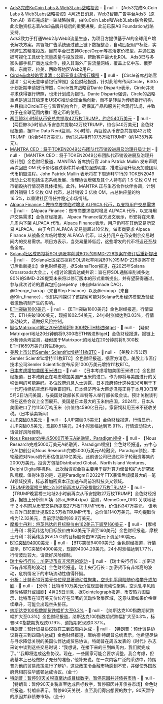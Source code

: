 - [Ads3完成KuCoin Labs & Web3Labs战略投资](https://x.com/ads3_ai/status/1915745045145325909) - 📰 null - 【Ads3完成KuCoin Labs & Web3Labs战略投资】4月25日消息，Web3智能广告平台Ads3（原Ton.AI）宣布完成新一轮战略融资，由KuCoin Labs和Web3Labs联合投资。此次融资标志着Ads3品牌升级后的重要进展，此前已获AB Foundation战略支持。   
Ads3致力于打通Web2与Web3流量生态，为项目方提供基于AI的全球用户增长解决方案。其智能广告系统通过链上链下数据整合，自动匹配用户标签，实现跨生态精准投放。目前平台已支持Ocpc/Ocpm等灵活定价模型，并通过数据可视化工具优化流量质量与投放效率，帮助客户最大化ROI。 
Ads3已与多家头部手机厂商达成合作，接入其海外广告流量网络，覆盖上亿中东、俄罗斯、东南亚、拉美、西欧等地区Web2用户。
- [Circle首席战略官澄清：公司无意申请银行牌照](https://cointelegraph.com/news/circle-strategy-officer-denies-interest-in-bank-charter) - 📰 null - 【Circle首席战略官澄清：公司无意申请银行牌照】金色财经报道，针对此前有传闻Circle，BitGo计划近期申请银行牌照，Circle首席战略官Dante Disparte表示，Circle并未寻求获得银行牌照，也未计划成为银行。Dante Disparte强调，Circle的战略重点是通过其稳定币USDC推动全球金融创新，而不是转型为传统银行机构，并且指出Circle正在与监管机构合作，确保其产品和服务符合现行法规，并致力于在全球范围内推广稳定币的使用。
- [两巨鲸3小时前从币安总共提取42万枚TRUMP，约合540万美元](https://x.com/OnchainDataNerd/status/1915742437848633622) - 📰 null - 【两巨鲸3小时前从币安总共提取42万枚TRUMP，约合540万美元】金色财经报道，据The Data Nerd监测，3小时前，两巨鲸从币安总共提取42万枚TRUMP（约合540万美元）。他们总共持有107.5万枚TRUMP（约1435万美元）。
- [MANTRA CEO：将于TOKEN2049公布团队代币销毁进展及治理升级计划](https://www.mantrachain.io/resources/announcements/ceo-statement) - 📰 null - 【MANTRA CEO：将于TOKEN2049公布团队代币销毁进展及治理升级计划】金色财经报道，MANTRA 首席执行官 John Patrick Mullin 发布声明再次回应 OM 代币价格暴跌事件并承诺加强透明度、推进治理升级及加速团队代币销毁进程。​John Patrick Mullin 表示将在下周迪拜举行的 TOKEN2049 活动上公布包括生态系统发展、治理协议增强及其个人持有的 1.5 亿枚 OM 代币销毁执行情况等具体措施。​此外，MANTRA 正与生态合作伙伴协调，计划额外销毁 1.5 亿枚 OM 代币，总计销毁 3 亿枚 OM，占总供应量的约 16.5%，以重建社区信任并稳定市场情绪。​
- [Alpaca Finance：做市商要求临时增发 ALPACA 代币，以支持用户交易需求](https://x.com/AlpacaFinance/status/1915730823476576756) - 📰 null - 【Alpaca Finance：做市商要求临时增发 ALPACA 代币，以支持用户交易需求】金色财经报道， Alpaca Finance官方发文表示，币安将在未来几周内下架 ALPACA 代币。Alpaca Finance表示，用户仍可在其他交易所交易 ALPACA。 
由于今日 ALPACA 交易量超过10亿枚，做市商要求 Alpaca Finance 从战备金库临时增发 ALPACA 代币，以支持用户在币安剩余交易时间内的交易需求。项目方表示，当交易量降低后，这些增发的代币将返还至战备金库。
- [Solana社区成员拟将SOL通胀率削减80%的SIMD-228提案在修订后重新提出](https://x.com/SolanaFloor/status/1915735913935614289) - 📰 null - 【Solana社区成员拟将SOL通胀率削减80%的SIMD-228提案在修订后重新提出】金色财经报道，据SolanaFloor报道，在2025年Solana Crossroads大会上，小组讨论嘉宾达成共识：旨在将SOL通胀率削减多达80%的SIMD-228提案未来将以修订版本的形式重新提出，并有望获得通过。 
参与此次讨论的嘉宾包括@repetny（来自Marinade DAO）、@George_harrap（来自Step Finance）以及@ernopp（来自@Kiln_finance），他们共同探讨了该提案可能对Solana代币经济模型及验证者激励机制产生的影响。
- [ETH突破1800美元]() - 📰 null - 【ETH突破1800美元】金色财经报道，行情显示，ETH突破1800美元，现报1802.54美元，24小时涨幅达到3.03%，行情波动较大，请做好风险控制。
- [疑似Matrixport地址20分钟前将9,300枚ETH转进Bitget](https://x.com/EmberCN/status/1915739872075415613) - 📰 null - 【疑似Matrixport地址20分钟前将9,300枚ETH转进Bitget】金色财经报道，据链上分析师余烬监测，疑似属于Matrixport的地址在20分钟前将9,300枚ETH(1659万美元)转进Bitget。
- [美股上市公司Semler Scientific增持111枚BTC](https://x.com/SemlerEric/status/1915738577993965652) - 📰 null - 【美股上市公司Semler Scientific增持111枚BTC】金色财经报道，据官方消息，美股上市医疗技术公司Semler Scientific宣布斥资1000万美元增持111枚BTC。
- [日本考虑增加美国玉米进口]() - 📰 null - 【日本考虑增加美国玉米进口】金色财经报道，日本政府正在考虑增加美国产玉米的进口，作为即将与美国进行的关税谈判的可能筹码。多位政府消息人士透露，日本政府预计这种玉米可用于下一代可持续航空燃料和牲畜饲料。日本经济再生大臣赤泽亮正将于本月30日至5月2日访问美国，与美国财政部长贝森特等人举行部长级会谈。预计关税谈判将在这些会议上全面展开。美国是日本最大的玉米供应国。2024年，日本从美国进口了约1150万吨玉米（价值约4590亿日元）。家畜饲料用玉米不征收关税。（日本读卖新闻）
- [JUP突破0.5美元]() - 📰 null - 【JUP突破0.5美元】金色财经报道，行情显示，JUP突破0.5美元，现报0.51美元，24小时涨幅达到15.91%，行情波动较大，请做好风险控制。
- [Nous Research完成5000万美元A轮融资，Paradigm领投](https://fortune.com/crypto/2025/04/25/paradigm-nous-research-crypto-ai-venture-capital-deepseek-openai-blockchain/) - 📰 null - 【Nous Research完成5000万美元A轮融资，Paradigm领投】金色财经报道，去中心化AI初创公司Nous Research完成5000万美元A轮融资，Paradigm领投，本轮融资对Nous的代币估值达10亿美元。此前该公司已通过种子轮融资筹集约2000万美元，投资方包括Distributed Global、North Island Ventures、Delphi Digital等机构。 
此次融资资金将主要用于提升算力储备和扩大研究团队规模。值得注意的是，这是Paradigm自2022年FTX暴雷后规模最大的一笔AI领域投资，标志着加密资本正加速布局前沿科技交叉领域。
- [TRUMP晚宴榜三地址2小时前再次从币安提取27万枚TRUMP](https://x.com/ai_9684xtpa/status/1915729856303947962) - 📰 null - 【TRUMP晚宴榜三地址2小时前再次从币安提取27万枚TRUMP】金色财经报道，据链上分析师Ai姨（@ai_9684xtpa）监测，MemeCore_ORG 关联地址于 2 小时前从币安交易所提取27万枚TRUMP代币，价值约347万美元。 
该地址自昨日起累计提取92.5万枚TRUMP代币，总价值1140万美元，平均提取价格为12.32美元，当前浮动盈利89.9万美元。
- [摩根士丹利：将英伟达的目标股价由162美元下调至160美元]() - 📰 null - 【摩根士丹利：将英伟达的目标股价由162美元下调至160美元】金色财经报道，摩根士丹利：将英伟达(NVDA.O)的目标股价由162美元下调至160美元。
- [BTC突破94000美元]() - 📰 null - 【BTC突破94000美元】金色财经报道，行情显示，BTC突破94000美元，现报94004.29美元，24小时涨幅达到1.77%，行情波动较大，请做好风险控制。
- [瑞士央行行长：加密货币有非常高的波动]() - 📰 null - 【瑞士央行行长：加密货币有非常高的波动】金色财经报道，瑞士央行行长：加密货币有非常高的波动，危机情况下的市场流动性值得怀疑。
- [分析：比特币10万美元价位现显著流动性聚集，空头轧平风险随价格攀升或加剧]() - 📰 null - 【分析：比特币10万美元价位现显著流动性聚集，空头轧平风险随价格攀升或加剧】4月25日消息，据Cointelegraph报道，币安热力图显示，比特币在10万美元价位存在显著的流动性聚集区域，这意味着如果价格继续攀升，可能会出现空头挤压。
- [纳斯达克100指数期货跌幅扩大至0.3%]() - 📰 null - 【纳斯达克100指数期货跌幅扩大至0.3%】金色财经报道，纳斯达克100指数期货跌幅扩大至0.3%，标普500指数期货现跌0.19%、道指期货现跌0.37%。
- [特朗普：预计贸易协议将在三到四周内达成]() - 📰 null - 【特朗普：预计贸易协议将在三到四周内达成】金色财经报道，唐纳德·特朗普总统表示，他希望尽快与寻求降低关税的美国伙伴达成贸易协议。特朗普在周五发表的《时代》杂志采访中谈到这些交易时说：“我想说，在接下来的三到四周内，我们就完成了。”“我即将达成这些协议。现在，一些国家可能会要求调整，我会考虑，但我基本上已经做好了充分的准备，”他补充说。在一次内容广泛的采访中，特朗普为他的贸易政策进行了辩护，这些政策令金融市场感到不安，并促使外国政府竞相前往华盛顿达成协议。(金十)
- [特朗普：暂停90天关税直至达成目标数字，暂停原因并非债券市场]() - 📰 null - 【特朗普：暂停90天关税直至达成目标数字，暂停原因并非债券市场】金色财经报道，特朗普表示，暂停90天关税，直至我们得出想要的数字。90天暂停的原因并非债券市场。(金十)
